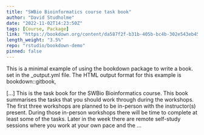 ```yaml
---
title: "SWBio Bioinformatics course task book"
author: "David Studholme"
date: "2022-11-02T14:23:50Z"
tags: [Course, Package]
link: "https://bookdown.org/content/da587f2f-b31b-405b-bc4b-302e543eb454/"
length_weight: "3.5%"
repo: "rstudio/bookdown-demo"
pinned: false
---
```


<p>This is a minimal example of using the bookdown package to write a book.
set in the _output.yml file.
The HTML output format for this example is bookdown::gitbook,</p> [...] This is the task book for the SWBio Bioinformatics course.
This book summarises the tasks that you should work through during the workshops.
The first three workshops are planned to be in-person with the instructor(s) present.
During those in-person workshops there will be time to complete at least some of the tasks. Later in the week there are remote self-study sessions where you work at your own pace
and the ...
